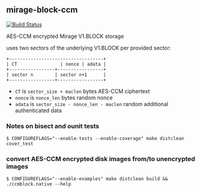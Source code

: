 ## mirage-block-ccm
[![Build Status](https://travis-ci.org/sg2342/mirage-block-ccm.svg?branch=master)](https://travis-ci.org/sg2342/mirage-block-ccm)

AES-CCM encrypted Mirage V1.BLOCK storage

uses two sectors of the underlying V1.BLOCK per provided sector:

```
+-----------------------------------+
| CT                | nonce | adata |
+-----------------+-----------------+
| sector n        | sector n+1      |
+-----------------+-----------------+
```

- `CT` is `sector_size + maclen` bytes AES-CCM ciphertext
- `nonce` is `nonce_len` bytes random nonce
- `adata` is `sector_size - nonce_len - maclen` random additional authenticated data

### Notes on bisect and ounit tests

```
$ CONFIGUREFLAGS="--enable-tests --enable-coverage" make distclean cover_test
```

### convert AES-CCM encrypted disk images from/to unencrypted images

```
$ CONFIGUREFLAGS="--enable-examples" make distclean build && ./ccmblock.native --help
```

